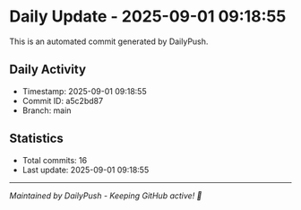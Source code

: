 # Daily Update - 2025-09-01 09:18:55

This is an automated commit generated by DailyPush.

## Daily Activity
- Timestamp: 2025-09-01 09:18:55
- Commit ID: a5c2bd87
- Branch: main

## Statistics
- Total commits: 16
- Last update: 2025-09-01 09:18:55

---
*Maintained by DailyPush - Keeping GitHub active! 🚀*
